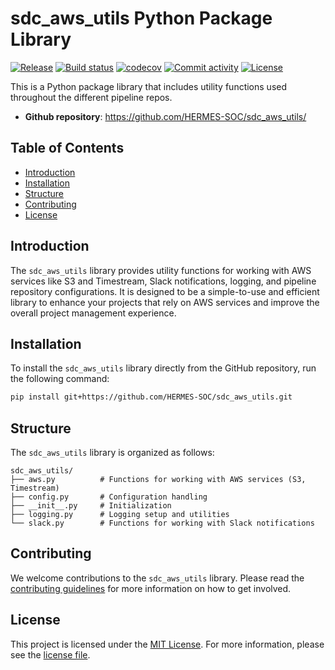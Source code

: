 # sdc_aws_utils Python Package Library

[![Release](https://img.shields.io/github/v/release/HERMES-SOC/sdc_aws_utils)](https://img.shields.io/github/v/release/HERMES-SOC/sdc_aws_utils)
[![Build status](https://img.shields.io/github/actions/workflow/status/HERMES-SOC/sdc_aws_utils/main.yml?branch=main)](https://github.com/HERMES-SOC/sdc_aws_utils/actions/workflows/main.yml?query=branch%3Amain)
[![codecov](https://codecov.io/gh/HERMES-SOC/sdc_aws_utils/branch/main/graph/badge.svg)](https://codecov.io/gh/HERMES-SOC/sdc_aws_utils)
[![Commit activity](https://img.shields.io/github/commit-activity/m/HERMES-SOC/sdc_aws_utils)](https://img.shields.io/github/commit-activity/m/HERMES-SOC/sdc_aws_utils)
[![License](https://img.shields.io/github/license/HERMES-SOC/sdc_aws_utils)](https://img.shields.io/github/license/HERMES-SOC/sdc_aws_utils)

This is a Python package library that includes utility functions used throughout the different pipeline repos.

- **Github repository**: <https://github.com/HERMES-SOC/sdc_aws_utils/>

## Table of Contents

- [Introduction](#introduction)
- [Installation](#installation)
- [Structure](#structure)
- [Contributing](#contributing)
- [License](#license)

## Introduction

The `sdc_aws_utils` library provides utility functions for working with AWS services like S3 and Timestream, Slack notifications, logging, and pipeline repository configurations. It is designed to be a simple-to-use and efficient library to enhance your projects that rely on AWS services and improve the overall project management experience.

## Installation

To install the `sdc_aws_utils` library directly from the GitHub repository, run the following command:

```bash
pip install git+https://github.com/HERMES-SOC/sdc_aws_utils.git
```

## Structure

The `sdc_aws_utils` library is organized as follows:

```
sdc_aws_utils/
├── aws.py          # Functions for working with AWS services (S3, Timestream)
├── config.py       # Configuration handling
├── __init__.py     # Initialization
├── logging.py      # Logging setup and utilities
└── slack.py        # Functions for working with Slack notifications
```

## Contributing

We welcome contributions to the `sdc_aws_utils` library. Please read the [contributing guidelines](CONTRIBUTING.rst) for more information on how to get involved.

## License

This project is licensed under the [MIT License](LICENSE). For more information, please see the [license file](LICENSE).